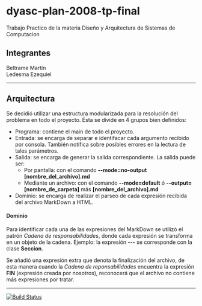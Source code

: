 # dyasc-plan-2008-tp-final

Trabajo Practico de la materia  Diseño y Arquitectura de Sistemas de Computacion

## Integrantes

Beltrame Martín  
Ledesma Ezequiel

---

## Arquitectura

Se decidió utilizar una estructura modularizada para la resolución del problema en todo el proyecto. Ésta se divide en 4 grupos bien definidos:

 + Programa: contiene el main de todo el proyecto.
 + Entrada: se encarga de separar e identifacar cada argumento recibido por consola. También notifica sobre posibles errores en la lectura de tales parámetros.
 + Salida: se encarga de generar la salida correspondiente. La salida puede ser:  
    * Por pantalla: con el comando **--mode=no-output [nombre_del_archivo].md**
    * Mediante un archivo: con el comando **--mode=default** ó **--output=[nombre_de_carpeta]** más **[nombre_del_archivo].md**
 + Dominio: se encarga de realizar el parseo de cada expresión recibida del archivo MarkDown a HTML.

#### Dominio

Para identificar cada una de las expresiones del MarkDown se utilizó el patrón *Cadena de responsabilidades*, donde cada expresión se transforma en un objeto de la cadena. Ejemplo: la expresión **---** se corresponde con la clase **Seccion**.

Se añadió una expresión extra que denota la finalización del archivo, de esta manera cuando la *Cadena de reponsabilidades* encuentra la expresión **FIN** (expresión creada por nosotros), reconocerá que el archivo no contiene más expresiones por tratar.

-----
[![Build Status](https://travis-ci.org/eze92/dyasc-plan-2008-tp-final.svg?branch=master)](https://travis-ci.org/eze92/dyasc-plan-2008-tp-final)
